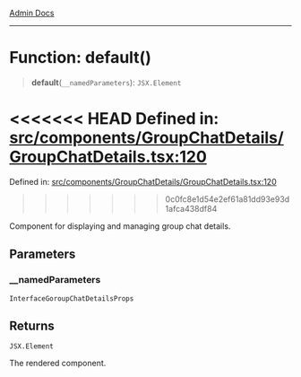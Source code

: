 [Admin Docs](/)

***

# Function: default()

> **default**(`__namedParameters`): `JSX.Element`

<<<<<<< HEAD
Defined in: [src/components/GroupChatDetails/GroupChatDetails.tsx:120](https://github.com/abhassen44/talawa-admin/blob/285f7384c3d26b5028a286d84f89b85120d130a2/src/components/GroupChatDetails/GroupChatDetails.tsx#L120)
=======
Defined in: [src/components/GroupChatDetails/GroupChatDetails.tsx:120](https://github.com/PalisadoesFoundation/talawa-admin/blob/main/src/components/GroupChatDetails/GroupChatDetails.tsx#L120)
>>>>>>> 0c0fc8e1d54e2ef61a81dd93e93d1afca438df84

Component for displaying and managing group chat details.

## Parameters

### \_\_namedParameters

`InterfaceGoroupChatDetailsProps`

## Returns

`JSX.Element`

The rendered component.
